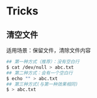 # Tricks

## 清空文件

适用场景：保留文件，清除文件内容

```bash
## 第一种方式（推荐）：没有空白行
$ cat /dev/null > abc.txt
## 第二种方式：会有一个空白行
$ echo "" > abc.txt
## 第三种方式(与第一种效果相同)
$ > abc.txt
```


